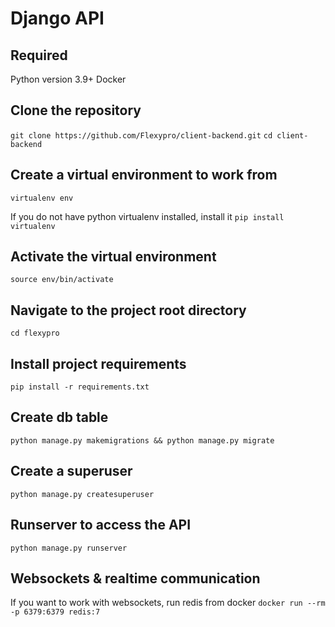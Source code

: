 # Django API

## Required 
Python version 3.9+
Docker

## Clone the repository
```git clone https://github.com/Flexypro/client-backend.git```
```cd client-backend```

## Create a virtual environment to work from
```virtualenv env```

If you do not have python virtualenv installed, install it
```pip install virtualenv```

## Activate the virtual environment
```source env/bin/activate```

## Navigate to the project root directory
```cd flexypro```
## Install project requirements
```pip install -r requirements.txt```

## Create db table
```python manage.py makemigrations && python manage.py migrate```

## Create a superuser
```python manage.py createsuperuser```

## Runserver to access the API
```python manage.py runserver```

## Websockets & realtime communication
If you want to work with websockets, run redis from docker
```docker run --rm -p 6379:6379 redis:7```
